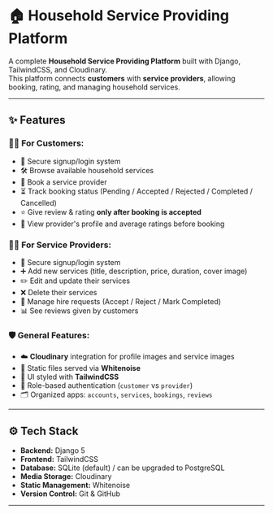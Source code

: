 # 🏠 Household Service Providing Platform

A complete **Household Service Providing Platform** built with Django, TailwindCSS, and Cloudinary.  
This platform connects **customers** with **service providers**, allowing booking, rating, and managing household services.

---

## ✨ Features

### 👨‍💻 For Customers:
- 🔐 Secure signup/login system
- 🛠 Browse available household services
- 📅 Book a service provider
- ⏳ Track booking status (Pending / Accepted / Rejected / Completed / Cancelled)
- ⭐ Give review & rating **only after booking is accepted**
- 👀 View provider's profile and average ratings before booking

### 🧑‍🔧 For Service Providers:
- 🔐 Secure signup/login system
- ➕ Add new services (title, description, price, duration, cover image)
- ✏️ Edit and update their services
- ❌ Delete their services
- 📩 Manage hire requests (Accept / Reject / Mark Completed)
- 📊 See reviews given by customers

### 🛡 General Features:
- ☁️ **Cloudinary** integration for profile images and service images
- 📂 Static files served via **Whitenoise**
- 🎨 UI styled with **TailwindCSS**
- 🔑 Role-based authentication (`customer` vs `provider`)
- 🗂 Organized apps: `accounts`, `services`, `bookings`, `reviews`

---

## ⚙️ Tech Stack

- **Backend:** Django 5
- **Frontend:** TailwindCSS
- **Database:** SQLite (default) / can be upgraded to PostgreSQL
- **Media Storage:** Cloudinary
- **Static Management:** Whitenoise
- **Version Control:** Git & GitHub

---
